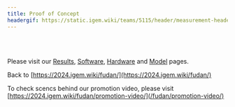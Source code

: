 ```yaml
---
title: Proof of Concept
headergif: https://static.igem.wiki/teams/5115/header/measurement-header.gif
---
```


<br><br>

Please visit our [Results](/fudan/results/), [Software](/fudan/software), [Hardware](/fudan/hardware) and [Model](/fudan/model/) pages.

Back to [https://2024.igem.wiki/fudan/](https://2024.igem.wiki/fudan/)

To check scencs behind our promotion video, please visit [https://2024.igem.wiki/fudan/promotion-video/](/fudan/promotion-video/)